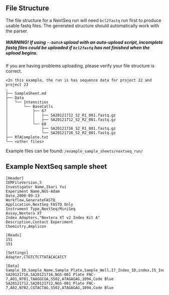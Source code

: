 ## File Structure

The file structure for a NextSeq run will need `bcl2fastq` run first to produce usable fastq files.
The generated structure should automatically work with the parser.

##### WARNING! If using `--batch` upload with an auto-upload script, incomplete fastq files could be uploaded if `bcl2fastq` has not finished when the upload begins.

If you are having problems uploading, please verify your file structure is correct.

```
<In this example, the run is has sequence data for project 22 and project 23
.
├── SampleSheet.md
├── Data
│   └── Intensities
│       └── BaseCalls
│           ├── 67
│           │   ├── SA20121712_S2_R1_001.fastq.gz
│           │   ├── SA20121712_S2_R2_001.fastq.gz
│           └── 68
│               ├── SA20121716_S2_R1_001.fastq.gz
│               └── SA20121716_S2_R2_001.fastq.gz
├── RTAComplete.txt
└── <other files>
```

Example files can be found: `/example_sample_sheets/nextseq_run/`

## Example NextSeq sample sheet

```
[Header]
IEMFileVersion,5
Investigator Name,Ikari Yui
Experiment Name,NGS-Adam
Date,2000-09-13
Workflow,GenerateFASTQ
Application,NextSeq FASTQ Only
Instrument Type,NextSeq/MiniSeq
Assay,Nextera XT
Index Adapters,"Nextera XT v2 Index Kit A"
Description,Contact Experiment
Chemistry,Amplicon

[Reads]
151
151

[Settings]
Adapter,CTGTCTCTTATACACATCT

[Data]
Sample_ID,Sample_Name,Sample_Plate,Sample_Well,I7_Index_ID,index,I5_Index_ID,index2,Sample_Project,Description
SA20121716,SA20121716,NGS-001 Plate FNC-7,A01,N701,TAAGGCGA,S502,ATAGAGAG,1094,Code Blue
SA20121712,SA20121712,NGS-001 Plate FNC-7,A02,N702,CGTACTAG,S502,ATAGAGAG,1094,Code Blue
```
